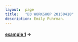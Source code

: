 ```yaml
---
layout:  page
title:   "D3 WORKSHOP 20150410"
description: Emily Fuhrman.
---
```


#### [example 1](http://y-li.me/lab/d3-workshop/example_00.zip) &rarr;&nbsp;